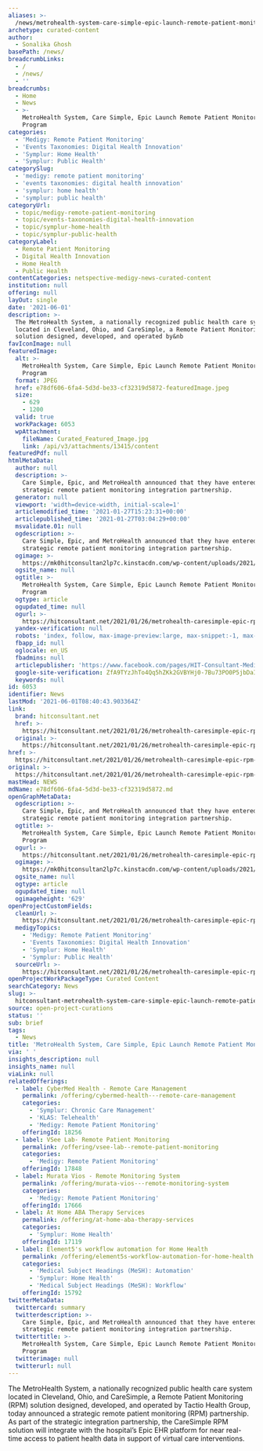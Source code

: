 ```yaml
---
aliases: >-
  /news/metrohealth-system-care-simple-epic-launch-remote-patient-monitoring-program
archetype: curated-content
author:
  - Sonalika Ghosh
basePath: /news/
breadcrumbLinks:
  - /
  - /news/
  - ''
breadcrumbs:
  - Home
  - News
  - >-
    MetroHealth System, Care Simple, Epic Launch Remote Patient Monitoring
    Program
categories:
  - 'Medigy: Remote Patient Monitoring'
  - 'Events Taxonomies: Digital Health Innovation'
  - 'Symplur: Home Health'
  - 'Symplur: Public Health'
categorySlug:
  - 'medigy: remote patient monitoring'
  - 'events taxonomies: digital health innovation'
  - 'symplur: home health'
  - 'symplur: public health'
categoryUrl:
  - topic/medigy-remote-patient-monitoring
  - topic/events-taxonomies-digital-health-innovation
  - topic/symplur-home-health
  - topic/symplur-public-health
categoryLabel:
  - Remote Patient Monitoring
  - Digital Health Innovation
  - Home Health
  - Public Health
contentCategories: netspective-medigy-news-curated-content
institution: null
offering: null
layOut: single
date: '2021-06-01'
description: >-
  The MetroHealth System, a nationally recognized public health care system
  located in Cleveland, Ohio, and CareSimple, a Remote Patient Monitoring (RPM)
  solution designed, developed, and operated by&nb
favIconImage: null
featuredImage:
  alt: >-
    MetroHealth System, Care Simple, Epic Launch Remote Patient Monitoring
    Program
  format: JPEG
  href: e78df606-6fa4-5d3d-be33-cf32319d5872-featuredImage.jpeg
  size:
    - 629
    - 1200
  valid: true
  workPackage: 6053
  wpAttachment:
    fileName: Curated_Featured_Image.jpg
    link: /api/v3/attachments/13415/content
featuredPdf: null
htmlMetaData:
  author: null
  description: >-
    Care Simple, Epic, and MetroHealth announced that they have entered into a
    strategic remote patient monitoring integration partnership.
  generator: null
  viewport: 'width=device-width, initial-scale=1'
  articlemodified_time: '2021-01-27T15:23:31+00:00'
  articlepublished_time: '2021-01-27T03:04:29+00:00'
  msvalidate.01: null
  ogdescription: >-
    Care Simple, Epic, and MetroHealth announced that they have entered into a
    strategic remote patient monitoring integration partnership.
  ogimage: >-
    https://mk0hitconsultan2lp7c.kinstacdn.com/wp-content/uploads/2021/01/MetroHealth-System-Care-Simple-Epic-Launch-Remote-Patient-Monitoring-Program.jpg
  ogsite_name: null
  ogtitle: >-
    MetroHealth System, Care Simple, Epic Launch Remote Patient Monitoring
    Program
  ogtype: article
  ogupdated_time: null
  ogurl: >-
    https://hitconsultant.net/2021/01/26/metrohealth-caresimple-epic-rpm-program/
  yandex-verification: null
  robots: 'index, follow, max-image-preview:large, max-snippet:-1, max-video-preview:-1'
  fbapp_id: null
  oglocale: en_US
  fbadmins: null
  articlepublisher: 'https://www.facebook.com/pages/HIT-Consultant-Media/302199219847409'
  google-site-verification: ZfA9TYzJhTo4Qq5hZKk2GVBYHj0-7Bu73PO0P5jbDaI
  keywords: null
id: 6053
identifier: News
lastMod: '2021-06-01T08:40:43.903364Z'
link:
  brand: hitconsultant.net
  href: >-
    https://hitconsultant.net/2021/01/26/metrohealth-caresimple-epic-rpm-program/#.YLXeWvkzbIU
  original: >-
    https://hitconsultant.net/2021/01/26/metrohealth-caresimple-epic-rpm-program/#.YLXeWvkzbIU
href: >-
  https://hitconsultant.net/2021/01/26/metrohealth-caresimple-epic-rpm-program/#.YLXeWvkzbIU
original: >-
  https://hitconsultant.net/2021/01/26/metrohealth-caresimple-epic-rpm-program/#.YLXeWvkzbIU
mastHead: NEWS
mdName: e78df606-6fa4-5d3d-be33-cf32319d5872.md
openGraphMetaData:
  ogdescription: >-
    Care Simple, Epic, and MetroHealth announced that they have entered into a
    strategic remote patient monitoring integration partnership.
  ogtitle: >-
    MetroHealth System, Care Simple, Epic Launch Remote Patient Monitoring
    Program
  ogurl: >-
    https://hitconsultant.net/2021/01/26/metrohealth-caresimple-epic-rpm-program/
  ogimage: >-
    https://mk0hitconsultan2lp7c.kinstacdn.com/wp-content/uploads/2021/01/MetroHealth-System-Care-Simple-Epic-Launch-Remote-Patient-Monitoring-Program.jpg
  ogsite_name: null
  ogtype: article
  ogupdated_time: null
  ogimageheight: '629'
openProjectCustomFields:
  cleanUrl: >-
    https://hitconsultant.net/2021/01/26/metrohealth-caresimple-epic-rpm-program/#.YLXeWvkzbIU
  medigyTopics:
    - 'Medigy: Remote Patient Monitoring'
    - 'Events Taxonomies: Digital Health Innovation'
    - 'Symplur: Home Health'
    - 'Symplur: Public Health'
  sourceUrl: >-
    https://hitconsultant.net/2021/01/26/metrohealth-caresimple-epic-rpm-program/#.YLXeWvkzbIU
openProjectWorkPackageType: Curated Content
searchCategory: News
slug: >-
  hitconsultant-metrohealth-system-care-simple-epic-launch-remote-patient-monitoring-program
source: open-project-curations
status: ''
sub: brief
tags:
  - News
title: 'MetroHealth System, Care Simple, Epic Launch Remote Patient Monitoring Program'
via: ' '
insights_description: null
insights_name: null
viaLink: null
relatedOfferings:
  - label: CyberMed Health - Remote Care Management
    permalink: /offering/cybermed-health---remote-care-management
    categories:
      - 'Symplur: Chronic Care Management'
      - 'KLAS: Telehealth'
      - 'Medigy: Remote Patient Monitoring'
    offeringId: 18256
  - label: VSee Lab- Remote Patient Monitoring
    permalink: /offering/vsee-lab--remote-patient-monitoring
    categories:
      - 'Medigy: Remote Patient Monitoring'
    offeringId: 17848
  - label: Murata Vios - Remote Monitoring System
    permalink: /offering/murata-vios---remote-monitoring-system
    categories:
      - 'Medigy: Remote Patient Monitoring'
    offeringId: 17666
  - label: At Home ABA Therapy Services
    permalink: /offering/at-home-aba-therapy-services
    categories:
      - 'Symplur: Home Health'
    offeringId: 17119
  - label: Element5's workflow automation for Home Health
    permalink: /offering/element5s-workflow-automation-for-home-health
    categories:
      - 'Medical Subject Headings (MeSH): Automation'
      - 'Symplur: Home Health'
      - 'Medical Subject Headings (MeSH): Workflow'
    offeringId: 15792
twitterMetaData:
  twittercard: summary
  twitterdescription: >-
    Care Simple, Epic, and MetroHealth announced that they have entered into a
    strategic remote patient monitoring integration partnership.
  twittertitle: >-
    MetroHealth System, Care Simple, Epic Launch Remote Patient Monitoring
    Program
  twitterimage: null
  twitterurl: null
---
```

<p>The MetroHealth System, a nationally recognized public health care system located in Cleveland, Ohio, and CareSimple, a Remote Patient Monitoring (RPM) solution designed, developed, and operated by&nbsp;Tactio Health Group, today announced a strategic remote patient monitoring (RPM) partnership. As part of the strategic integration partnership, the CareSimple RPM solution will integrate with the hospital’s Epic EHR platform for near real-time access to patient health data in support of virtual care interventions.</p>